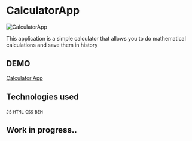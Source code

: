 # CalculatorApp
![CalculatorApp](https://piaszczykstudio.pl/wp-content/uploads/2023/07/CalculatorApp.png)

This application is a simple calculator that allows you to do mathematical calculations and save them in history

## DEMO
[Calculator App](https://mateuszpiaszczyk.github.io/CalculatorApp/)

## Technologies used
`JS` `HTML` `CSS` `BEM`
## Work in progress..
